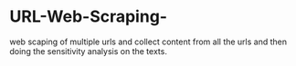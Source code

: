 # URL-Web-Scraping-
web scaping of multiple urls and collect content from all the urls and then doing the sensitivity analysis on the texts.
